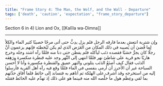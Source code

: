 ```yaml
---
title: "Frame Story 4: The Man, the Wolf, and the Wall - Departure"
tags: ['death', 'caution', 'expectation', "frame_story_departure"]
---
```


 Section 6 in 4) Lion and Ox, [[Kalīla wa-Dimna]]

---
وإن شتربة انتعش بعدما فارقه الرجل فلم يزل يدِبُّ حتى أتى مرجًا خصيبًا كثير الماء والكلأ لِما قُضيَ أن يُصيبه في ذلك المكان من العَرَض الذي لم يكن ليُخطئه فإنهم يزعمون أنَّ رجلًا كان يجرُّ خشبًا فقصده ذئب ليأكله فلم يفطن حتى دنا منه فلمَّا رآه اشتد وجله وخرج هاربًا نحو قرية على شاطئ نهر فلمَّا انتهى إلى النَّهر وجد عليه قنطرة منكسرة ورَهِقه الذئب فقال كيف أصنَعُ الذئب يتلوني والنهر عميق والقنطرة مكسورة وأنا لا أُحسن السباحة غير أن الأحرز أن أرمي بنفسي في الماء فلمَّا وقع فيه رآه أهل القرية فأرسلوا إليه من استخرجه وقد أشرف على الهلكة ثم أتاهم به فتساند إلى حائط فلما أفاق حدَّثهم بما لقي وعِظَم هول ما خلَّصه الله منه فبينما هو على ذلك إذ تهدَّم عليه الحائط فقتله
